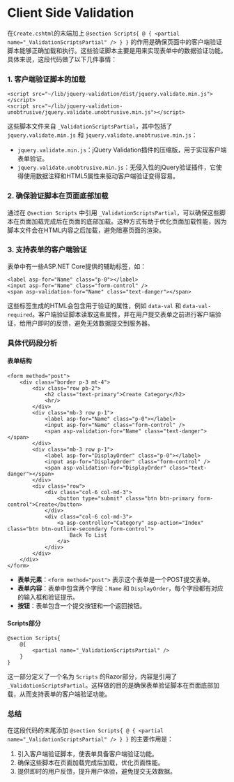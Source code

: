 # Client Side Validation



在```Create.cshtml```的末端加上 `@section Scripts{ @ { <partial name="_ValidationScriptsPartial" /> } }` 的作用是确保页面中的客户端验证脚本能够正确加载和执行。这些验证脚本主要是用来实现表单中的数据验证功能。具体来说，这段代码做了以下几件事情：

### 1. 客户端验证脚本的加载

```razor
<script src="~/lib/jquery-validation/dist/jquery.validate.min.js"></script>
<script src="~/lib/jquery-validation-unobtrusive/jquery.validate.unobtrusive.min.js"></script>
```

这些脚本文件来自 `_ValidationScriptsPartial`，其中包括了 `jquery.validate.min.js` 和 `jquery.validate.unobtrusive.min.js`：

- `jquery.validate.min.js`：jQuery Validation插件的压缩版，用于实现客户端表单验证。
- `jquery.validate.unobtrusive.min.js`：无侵入性的jQuery验证插件，它使得使用数据注释和HTML5属性来驱动客户端验证变得容易。

### 2. 确保验证脚本在页面底部加载

通过在 `@section Scripts` 中引用 `_ValidationScriptsPartial`，可以确保这些脚本在页面加载完成后在页面的底部加载。这种方式有助于优化页面加载性能，因为脚本文件会在HTML内容之后加载，避免阻塞页面的渲染。

### 3. 支持表单的客户端验证

表单中有一些ASP.NET Core提供的辅助标签，如：

```razor
<label asp-for="Name" class="p-0"></label>
<input asp-for="Name" class="form-control" />
<span asp-validation-for="Name" class="text-danger"></span>
```

这些标签生成的HTML会包含用于验证的属性，例如 `data-val` 和 `data-val-required`。客户端验证脚本读取这些属性，并在用户提交表单之前进行客户端验证，给用户即时的反馈，避免无效数据提交到服务器。

### 具体代码段分析

#### 表单结构

```razor
<form method="post">
    <div class="border p-3 mt-4">
        <div class="row pb-2">
            <h2 class="text-primary">Create Category</h2>
            <hr/>
        </div>
        <div class="mb-3 row p-1">
            <label asp-for="Name" class="p-0"></label>
            <input asp-for="Name" class="form-control" />
            <span asp-validation-for="Name" class="text-danger"></span>
        </div>
        <div class="mb-3 row p-1">
            <label asp-for="DisplayOrder" class="p-0"></label>
            <input asp-for="DisplayOrder" class="form-control" />
            <span asp-validation-for="DisplayOrder" class="text-danger"></span>
        </div>
        <div class="row">
            <div class="col-6 col-md-3">
                <button type="submit" class="btn btn-primary form-control">Create</button>
            </div>
            <div class="col-6 col-md-3">
                <a asp-controller="Category" asp-action="Index" class="btn btn-outline-secondary form-control">
                    Back To List
                </a>
            </div>
        </div>
    </div>
</form>
```

- **表单元素**：`<form method="post">` 表示这个表单是一个POST提交表单。
- **表单内容**：表单中包含两个字段：`Name` 和 `DisplayOrder`，每个字段都有对应的输入框和验证提示。
- **按钮**：表单包含一个提交按钮和一个返回按钮。

#### Scripts部分

```razor
@section Scripts{
    @{
        <partial name="_ValidationScriptsPartial" />
    }
}
```

这一部分定义了一个名为 `Scripts` 的Razor部分，内容是引用了 `_ValidationScriptsPartial`。这样做的目的是确保表单验证脚本在页面底部加载，从而支持表单的客户端验证功能。

### 总结

在这段代码的末尾添加 `@section Scripts{ @ { <partial name="_ValidationScriptsPartial" /> } }` 的主要作用是：
1. 引入客户端验证脚本，使表单具备客户端验证功能。
2. 确保这些脚本在页面加载完成后加载，优化页面性能。
3. 提供即时的用户反馈，提升用户体验，避免提交无效数据。